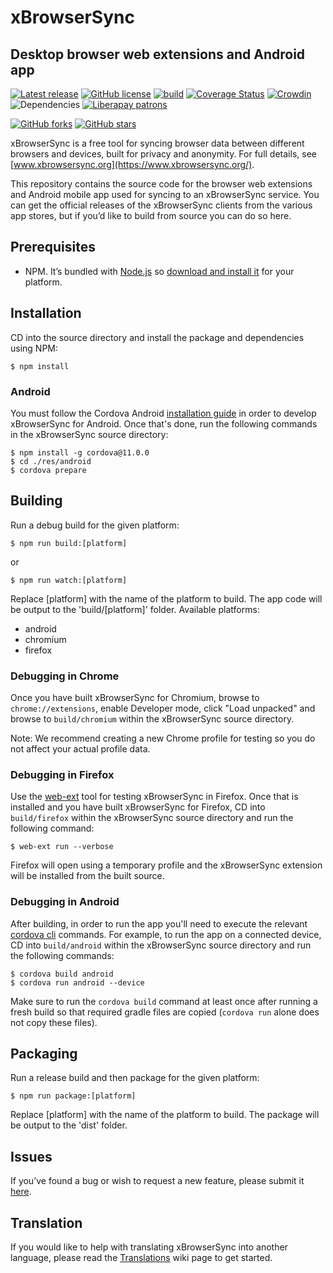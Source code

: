 # xBrowserSync

## Desktop browser web extensions and Android app

[![Latest release](https://img.shields.io/github/release/xbrowsersync/app.svg)](https://github.com/xbrowsersync/app/blob/master/LICENSE.md) [![GitHub license](https://img.shields.io/github/license/xbrowsersync/app.svg)](https://github.com/xbrowsersync/app/releases/latest) [![build](https://github.com/xbrowsersync/app/actions/workflows/build.yml/badge.svg)](https://github.com/xbrowsersync/app/actions/workflows/build.yml) [![Coverage Status](https://coveralls.io/repos/github/xbrowsersync/app/badge.svg?branch=master)](https://coveralls.io/github/xbrowsersync/app?branch=master) [![Crowdin](https://badges.crowdin.net/xbrowsersync-app/localized.svg)](https://crowdin.com/project/xbrowsersync-app) ![Dependencies](https://img.shields.io/depfu/xbrowsersync/app) [![Liberapay patrons](http://img.shields.io/liberapay/patrons/xbrowsersync.svg?logo=liberapay)](https://liberapay.com/xbrowsersync/donate)

[![GitHub forks](https://img.shields.io/github/forks/xbrowsersync/app.svg?style=social&label=Fork)](https://github.com/xbrowsersync/app/fork)
[![GitHub stars](https://img.shields.io/github/stars/xbrowsersync/app.svg?style=social&label=Star)](https://github.com/xbrowsersync/app)

xBrowserSync is a free tool for syncing browser data between different browsers and devices, built for privacy and anonymity. For full details, see [www.xbrowsersync.org](https://www.xbrowsersync.org/).

This repository contains the source code for the browser web extensions and Android mobile app used for syncing to an xBrowserSync service. You can get the official releases of the xBrowserSync clients from the various app stores, but if you’d like to build from source you can do so here.

## Prerequisites

- NPM. It’s bundled with [Node.js](https://nodejs.org/) so [download and install it](https://nodejs.org/en/download/) for your platform.

## Installation

CD into the source directory and install the package and dependencies using NPM:

    $ npm install

### Android

You must follow the Cordova Android [installation guide](https://cordova.apache.org/docs/en/latest/guide/platforms/android/index.html) in order to develop xBrowserSync for Android. Once that's done, run the following commands in the xBrowserSync source directory:

    $ npm install -g cordova@11.0.0
    $ cd ./res/android
    $ cordova prepare

## Building

Run a debug build for the given platform:

    $ npm run build:[platform]

or

    $ npm run watch:[platform]

Replace [platform] with the name of the platform to build. The app code will be output to the 'build/[platform]' folder. Available platforms:

- android
- chromium
- firefox

### Debugging in Chrome

Once you have built xBrowserSync for Chromium, browse to `chrome://extensions`, enable Developer mode, click "Load unpacked" and browse to `build/chromium` within the xBrowserSync source directory.

Note: We recommend creating a new Chrome profile for testing so you do not affect your actual profile data.

### Debugging in Firefox

Use the [web-ext](https://developer.mozilla.org/en-US/docs/Mozilla/Add-ons/WebExtensions/Getting_started_with_web-ext) tool for testing xBrowserSync in Firefox. Once that is installed and you have built xBrowserSync for Firefox, CD into `build/firefox` within the xBrowserSync source directory and run the following command:

    $ web-ext run --verbose

Firefox will open using a temporary profile and the xBrowserSync extension will be installed from the built source.

### Debugging in Android

After building, in order to run the app you'll need to execute the relevant [cordova cli](https://cordova.apache.org/docs/en/latest/reference/cordova-cli/index.html) commands. For example, to run the app on a connected device, CD into `build/android` within the xBrowserSync source directory and run the following commands:

    $ cordova build android
    $ cordova run android --device

Make sure to run the `cordova build` command at least once after running a fresh build so that required gradle files are copied (`cordova run` alone does not copy these files).

## Packaging

Run a release build and then package for the given platform:

    $ npm run package:[platform]

Replace [platform] with the name of the platform to build. The package will be output to the 'dist' folder.

## Issues

If you’ve found a bug or wish to request a new feature, please submit it [here](https://github.com/xbrowsersync/app/issues/).

## Translation

If you would like to help with translating xBrowserSync into another language, please read the [Translations](https://github.com/xbrowsersync/app/wiki/Translations) wiki page to get started.

